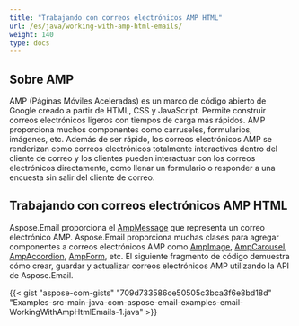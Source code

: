 ```yaml
---
title: "Trabajando con correos electrónicos AMP HTML"
url: /es/java/working-with-amp-html-emails/
weight: 140
type: docs
---
```


## **Sobre AMP**

AMP (Páginas Móviles Aceleradas) es un marco de código abierto de Google creado a partir de HTML, CSS y JavaScript. Permite construir correos electrónicos ligeros con tiempos de carga más rápidos. AMP proporciona muchos componentes como carruseles, formularios, imágenes, etc. Además de ser rápido, los correos electrónicos AMP se renderizan como correos electrónicos totalmente interactivos dentro del cliente de correo y los clientes pueden interactuar con los correos electrónicos directamente, como llenar un formulario o responder a una encuesta sin salir del cliente de correo.

## **Trabajando con correos electrónicos AMP HTML**

Aspose.Email proporciona el [AmpMessage](https://apireference.aspose.com/email/java/com.aspose.email/AmpMessage) que representa un correo electrónico AMP. Aspose.Email proporciona muchas clases para agregar componentes a correos electrónicos AMP como [AmpImage](https://apireference.aspose.com/email/java/com.aspose.email/AmpImage), [AmpCarousel](https://apireference.aspose.com/email/java/com.aspose.email/AmpCarousel), [AmpAccordion](https://apireference.aspose.com/email/java/com.aspose.email/AmpAccordion), [AmpForm](https://apireference.aspose.com/email/java/com.aspose.email/AmpForm), etc. El siguiente fragmento de código demuestra cómo crear, guardar y actualizar correos electrónicos AMP utilizando la API de Aspose.Email.

{{< gist "aspose-com-gists" "709d733586ce50505c3bca3f6e8bd18d" "Examples-src-main-java-com-aspose-email-examples-email-WorkingWithAmpHtmlEmails-1.java" >}}

